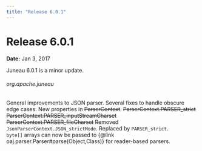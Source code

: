 ```yaml
---
title: "Release 6.0.1"
---
```


# Release 6.0.1

**Date:** Jan 3, 2017

Juneau 6.0.1 is a minor update.
###### org.apache.juneau
General improvements to JSON parser.
Several fixes to handle obscure edge cases.
New properties in ~~ParserContext~~.
~~ParserContext.PARSER_strict~~
~~ParserContext.PARSER_inputStreamCharset~~
~~ParserContext.PARSER_fileCharset~~
Removed `JsonParserContext.JSON_strictMode`.  Replaced by `PARSER_strict`.		
`byte[]` arrays can now be passed to \{@link oaj.parser.Parser#parse(Object,Class)\} for reader-based parsers.